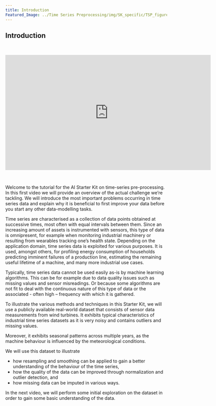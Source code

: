 ```yaml
---
title: Introduction
Featured_Image: ../Time Series Preprocessing/img/SK_specific/TSP_figure7_introduction.png
---
```


## Introduction
<br/>
<p align="center"><iframe src="https://player.vimeo.com/video/596619071?h=ccbb7e33ba&color=e700ef" width="640" height="360" frameborder="0" allow="autoplay; fullscreen; picture-in-picture" allowfullscreen></iframe>
<br/></p>
<br/>

Welcome to the tutorial for the AI Starter Kit on time-series pre-processing. In this first video we will provide an overview of the actual challenge we’re tackling. We will introduce the most important problems occurring in time series data and explain why it is beneficial to first improve your data before you start any other data-modelling tasks.

Time series are characterised as a collection of data points obtained at successive times, most often with equal intervals between them. Since an increasing amount of assets is instrumented with sensors, this type of data is omnipresent, for example when monitoring industrial machinery or resulting from wearables tracking one’s health state. Depending on the application domain, time series data is exploited for various purposes. It is used, amongst others, for profiling energy consumption of households predicting imminent failures of a production line, estimating the remaining useful lifetime of a machine, and many more industrial use cases.

Typically, time series data cannot be used easily as-is by machine learning algorithms. This can be for example due to data quality issues such as missing values and sensor misreadings. Or because some algorithms are not fit to deal with the continuous nature of this type of data or the associated - often high – frequency with which it is gathered.

To illustrate the various methods and techniques in this Starter Kit, we will use a publicly available real-world dataset that consists of sensor data measurements from wind turbines. It exhibits typical characteristics of industrial time series datasets as it is very noisy and contains outliers and missing values.

Moreover, it exhibits seasonal patterns across multiple years, as the machine behaviour is influenced by the meteorological conditions.

We will use this dataset to illustrate
* how resampling and smoothing can be applied to gain a better understanding of the behaviour of the time series,
* how the quality of the data can be improved through normalization and outlier detection, and
* how missing data can be imputed in various ways.

In the next video, we will perform some initial exploration on the dataset in order to gain some basic understanding of the data.

